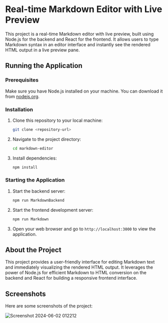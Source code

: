 # Real-time Markdown Editor with Live Preview

This project is a real-time Markdown editor with live preview, built using Node.js for the backend and React for the frontend. It allows users to type Markdown syntax in an editor interface and instantly see the rendered HTML output in a live preview pane.

## Running the Application

### Prerequisites

Make sure you have Node.js installed on your machine. You can download it from [nodejs.org](https://nodejs.org/).

### Installation

1. Clone this repository to your local machine:

    ```bash
    git clone <repository-url>
    ```

2. Navigate to the project directory:

    ```bash
    cd markdown-editor
    ```

3. Install dependencies:

    ```bash
    npm install
    ```

### Starting the Application

1. Start the backend server:

    ```bash
    npm run MarkdownBackend
    ```

2. Start the frontend development server:

    ```bash
    npm run Markdown
    ```

3. Open your web browser and go to `http://localhost:3000` to view the application.

## About the Project

This project provides a user-friendly interface for editing Markdown text and immediately visualizing the rendered HTML output. It leverages the power of Node.js for efficient Markdown to HTML conversion on the backend and React for building a responsive frontend interface.

## Screenshots

Here are some screenshots of the project:
   
![Screenshot 2024-06-02 012212](https://github.com/shivatripathi100/Markdown_Editor/assets/122081782/4237d04b-e27e-4530-a60b-cccbf4615379)
